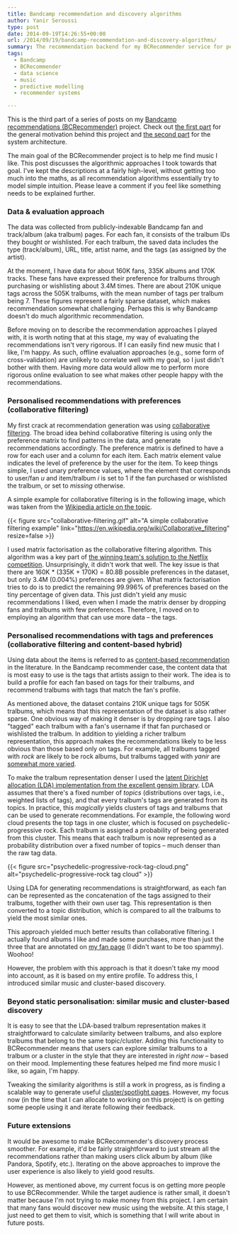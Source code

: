 ```yaml
---
title: Bandcamp recommendation and discovery algorithms
author: Yanir Seroussi
type: post
date: 2014-09-19T14:26:55+00:00
url: /2014/09/19/bandcamp-recommendation-and-discovery-algorithms/
summary: The recommendation backend for my BCRecommender service for personalised Bandcamp music discovery.
tags:
  - Bandcamp
  - BCRecommender
  - data science
  - music
  - predictive modelling
  - recommender systems

---
```

<p class="intro-note">
This is the third part of a series of posts on my <a href="http://www.bcrecommender.com" target="_blank" rel="noopener">Bandcamp recommendations (BCRecommender)</a> project. Check out <a href="https://yanirseroussi.com/2014/08/30/building-a-bandcamp-recommender-system-part-1-motivation/">the first part</a> for the general motivation behind this project and <a href="https://yanirseroussi.com/2014/09/07/building-a-recommender-system-on-a-shoestring-budget/">the second part</a> for the system architecture.
</p>

The main goal of the BCRecommender project is to help me find music I like. This post discusses the algorithmic approaches I took towards that goal. I've kept the descriptions at a fairly high-level, without getting too much into the maths, as all recommendation algorithms essentially try to model simple intuition. Please leave a comment if you feel like something needs to be explained further. 

### Data & evaluation approach

The data was collected from publicly-indexable Bandcamp fan and track/album (aka tralbum) pages. For each fan, it consists of the tralbum IDs they bought or wishlisted. For each tralbum, the saved data includes the type (track/album), URL, title, artist name, and the tags (as assigned by the artist). 

At the moment, I have data for about 160K fans, 335K albums and 170K tracks. These fans have expressed their preference for tralbums through purchasing or wishlisting about 3.4M times. There are about 210K unique tags across the 505K tralbums, with the mean number of tags per tralbum being 7. These figures represent a fairly sparse dataset, which makes recommendation somewhat challenging. Perhaps this is why Bandcamp doesn't do much algorithmic recommendation. 

Before moving on to describe the recommendation approaches I played with, it is worth noting that at this stage, my way of evaluating the recommendations isn't very rigorous. If I can easily find new music that I like, I'm happy. As such, offline evaluation approaches (e.g., some form of cross-validation) are unlikely to correlate well with my goal, so I just didn't bother with them. Having more data would allow me to perform more rigorous online evaluation to see what makes other people happy with the recommendations. 

### Personalised recommendations with preferences (collaborative filtering)

My first crack at recommendation generation was using <a href="https://en.wikipedia.org/wiki/Collaborative_filtering" target="_blank" rel="noopener">collaborative filtering</a>. The broad idea behind collaborative filtering is using only the preference matrix to find patterns in the data, and generate recommendations accordingly. The preference matrix is defined to have a row for each user and a column for each item. Each matrix element value indicates the level of preference by the user for the item. To keep things simple, I used unary preference values, where the element that corresponds to user/fan _u_ and item/tralbum _i_ is set to 1 if the fan purchased or wishlisted the tralbum, or set to _missing_ otherwise. 

A simple example for collaborative filtering is in the following image, which was taken from the <a href="https://en.wikipedia.org/wiki/Collaborative_filtering" target="_blank" rel="noopener">Wikipedia article on the topic</a>. 

{{< figure src="collaborative-filtering.gif" alt="A simple collaborative filtering example" link="https://en.wikipedia.org/wiki/Collaborative_filtering" resize=false >}}

I used matrix factorisation as the collaborative filtering algorithm. This algorithm was a key part of <a href="https://datajobs.com/data-science-repo/Recommender-Systems-%5BNetflix%5D.pdf" target="_blank" rel="noopener">the winning team's solution to the Netflix competition</a>. Unsurprisingly, it didn't work that well. The key issue is that there are 160K * (335K + 170K) = 80.8B possible preferences in the dataset, but only 3.4M (0.004%) preferences are given. What matrix factorisation tries to do is to predict the remaining 99.996% of preferences based on the tiny percentage of given data. This just didn't yield any music recommendations I liked, even when I made the matrix denser by dropping fans and tralbums with few preferences. Therefore, I moved on to employing an algorithm that can use more data &ndash; the tags. 

### Personalised recommendations with tags and preferences (collaborative filtering and content-based hybrid)

Using data about the items is referred to as <a href="https://en.wikipedia.org/wiki/Recommender_system#Content-based_filtering" target="_blank" rel="noopener">content-based recommendation</a> in the literature. In the Bandcamp recommender case, the content data that is most easy to use is the tags that artists assign to their work. The idea is to build a profile for each fan based on tags for their tralbums, and recommend tralbums with tags that match the fan's profile. 

As mentioned above, the dataset contains 210K unique tags for 505K tralbums, which means that this representation of the dataset is also rather sparse. One obvious way of making it denser is by dropping rare tags. I also "tagged" each tralbum with a fan's username if that fan purchased or wishlisted the tralbum. In addition to yielding a richer tralbum representation, this approach makes the recommendations likely to be less obvious than those based only on tags. For example, all tralbums tagged with _rock_ are likely to be rock albums, but tralbums tagged with _yanir_ are <a href="https://bandcamp.com/yanir" target="_blank" rel="noopener">somewhat more varied</a>. 

To make the tralbum representation denser I used the <a href="http://radimrehurek.com/gensim/wiki.html#latent-dirichlet-allocation" target="_blank" rel="noopener">latent Dirichlet allocation (LDA) implementation from the excellent gensim library</a>. LDA assumes that there's a fixed number of _topics_ (distributions over tags, i.e., weighted lists of tags), and that every tralbum's tags are generated from its topics. In practice, this _magically_ yields clusters of tags and tralbums that can be used to generate recommendations. For example, the following word cloud presents the top tags in one cluster, which is focused on psychedelic-progressive rock. Each tralbum is assigned a probability of being generated from this cluster. This means that each tralbum is now represented as a probability distribution over a fixed number of topics &ndash; much denser than the raw tag data. 

{{< figure src="psychedelic-progressive-rock-tag-cloud.png" alt="psychedelic-progressive-rock tag cloud" >}}

Using LDA for generating recommendations is straightforward, as each fan can be represented as the concatenation of the tags assigned to their tralbums, together with their own user tag. This representation is then converted to a topic distribution, which is compared to all the tralbums to yield the most similar ones. 

This approach yielded much better results than collaborative filtering. I actually found albums I like and made some purchases, more than just the three that are annotated on <a href="https://bandcamp.com/yanir" target="_blank" rel="noopener">my fan page</a> (I didn't want to be too spammy). Woohoo! 

However, the problem with this approach is that it doesn't take my mood into account, as it is based on my entire profile. To address this, I introduced similar music and cluster-based discovery. 

### Beyond static personalisation: similar music and cluster-based discovery

It is easy to see that the LDA-based tralbum representation makes it straightforward to calculate similarity between tralbums, and also explore tralbums that belong to the same topic/cluster. Adding this functionality to BCRecommender means that users can explore similar tralbums to a tralbum or a cluster in the style that they are interested in _right now_ &ndash; based on their mood. Implementing these features helped me find more music I like, so again, I'm happy. 

Tweaking the similarity algorithms is still a work in progress, as is finding a scalable way to generate useful <a href="http://www.bcrecommender.com/spotlights" target="_blank" rel="noopener">cluster/spotlight pages</a>. However, my focus now (in the time that I can allocate to working on this project) is on getting some people using it and iterate following their feedback. 

### Future extensions

It would be awesome to make BCRecommender's discovery process smoother. For example, it'd be fairly straightforward to just stream all the recommendations rather than making users click album by album (like Pandora, Spotify, etc.). Iterating on the above approaches to improve the user experience is also likely to yield good results. 

However, as mentioned above, my current focus is on getting more people to use BCRecommender. While the target audience is rather small, it doesn't matter because I'm not trying to make money from this project. I am certain that many fans would discover new music using the website. At this stage, I just need to get them to visit, which is something that I will write about in future posts.
